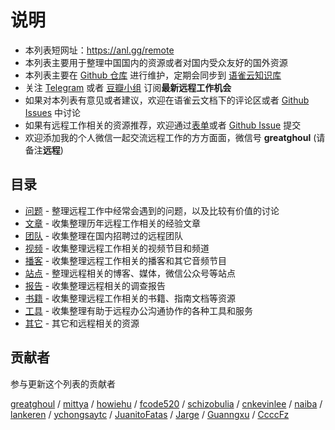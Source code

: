 # 说明

- 本列表短网址：<https://anl.gg/remote>
- 本列表主要用于整理中国国内的资源或者对国内受众友好的国外资源
- 本列表主要在 [Github 仓库](https://github.com/greatghoul/remote) 进行维护，定期会同步到 [语雀云知识库](https://www.yuque.com/greatghoul/remote)
- 关注 [Telegram](https://t.me/remote_cn) 或者 [豆瓣小组](https://www.douban.com/group/remoteworking/) 订阅**最新远程工作机会**
- 如果对本列表有意见或者建议，欢迎在语雀云文档下的评论区或者 [Github Issues](https://github.com/greatghoul/remote/issues) 中讨论
- 如果有远程工作相关的资源推荐，欢迎通过[表单](https://www.yuque.com/forms/share/c11bd87d-2187-43d6-8855-e6206e57da82)或者 [Github Issue](https://github.com/greatghoul/remote-working/issues/) 提交
- 欢迎添加我的个人微信一起交流远程工作的方方面面，微信号 **greatghoul** (请备注**远程**)

<a name="mulu"></a>

## 目录

- [问题](issues) - 整理远程工作中经常会遇到的问题，以及比较有价值的讨论
- [文章](posts) - 收集整理历年远程工作相关的经验文章
- [团队](teams) - 收集整理在国内招聘过的远程团队
- [视频](videos) - 收集整理远程工作相关的视频节目和频道
- [播客](podcasts) - 收集整理远程工作相关的播客和其它音频节目
- [站点](sites) - 整理远程相关的博客、媒体，微信公众号等站点
- [报告](reports) - 收集整理远程相关的调查报告
- [书籍](books) - 收集整理远程工作相关的书籍、指南文档等资源
- [工具](tools) - 收集整理有助于远程办公沟通协作的各种工具和服务
- [其它](others) - 其它和远程相关的资源

<a name="gongxian"></a>
## 贡献者

参与更新这个列表的贡献者

[greatghoul](https://api.github.com/users/greatghoul) / [mittya](https://api.github.com/users/mittya) / [howiehu](https://api.github.com/users/howiehu) / [fcode520](https://api.github.com/users/fcode520) / [schizobulia](https://api.github.com/users/schizobulia) / [cnkevinlee](https://api.github.com/users/cnkevinlee) / [naiba](https://api.github.com/users/naiba) / [lankeren](https://api.github.com/users/lankeren) / [ychongsaytc](https://api.github.com/users/ychongsaytc) / [JuanitoFatas](https://api.github.com/users/JuanitoFatas) / [Jarge](https://www.yuque.com/jarge) / [Guanngxu](https://github.com/Guanngxu) / [CcccFz](https://github.com/CcccFz)
